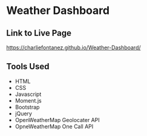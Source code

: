 # Weather Dashboard



## Link to Live Page

https://charliefontanez.github.io/Weather-Dashboard/


## Tools Used

- HTML
- CSS
- Javascript
- Moment.js
- Bootstrap
- jQuery
- OpenWeatherMap Geolocater API
- OpneWeatherMap One Call API

